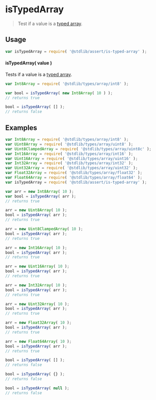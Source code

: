 # isTypedArray

> Test if a value is a [typed array][mdn-typed-array].

<section class="usage">

## Usage

```javascript
var isTypedArray = require( '@stdlib/assert/is-typed-array' );
```

#### isTypedArray( value )

Tests if a value is a [typed array][mdn-typed-array].

```javascript
var Int8Array = require( '@stdlib/types/array/int8' );

var bool = isTypedArray( new Int8Array( 10 ) );
// returns true

bool = isTypedArray( [] );
// returns false
```

</section>

<!-- /.usage -->

<section class="examples">

## Examples

```javascript
var Int8Array = require( '@stdlib/types/array/int8' );
var Uint8Array = require( '@stdlib/types/array/uint8' );
var Uint8ClampedArray = require( '@stdlib/types/array/uint8c' );
var Int16Array = require( '@stdlib/types/array/int16' );
var Uint16Array = require( '@stdlib/types/array/uint16' );
var Int32Array = require( '@stdlib/types/array/int32' );
var Uint32Array = require( '@stdlib/types/array/uint32' );
var Float32Array = require( '@stdlib/types/array/float32' );
var Float64Array = require( '@stdlib/types/array/float64' );
var isTypedArray = require( '@stdlib/assert/is-typed-array' );

var arr = new Int8Array( 10 );
var bool = isTypedArray( arr );
// returns true

arr = new Uint8Array( 10 );
bool = isTypedArray( arr );
// returns true

arr = new Uint8ClampedArray( 10 );
bool = isTypedArray( arr );
// returns true

arr = new Int16Array( 10 );
bool = isTypedArray( arr );
// returns true

arr = new Uint16Array( 10 );
bool = isTypedArray( arr );
// returns true

arr = new Int32Array( 10 );
bool = isTypedArray( arr );
// returns true

arr = new Uint32Array( 10 );
bool = isTypedArray( arr );
// returns true

arr = new Float32Array( 10 );
bool = isTypedArray( arr );
// returns true

arr = new Float64Array( 10 );
bool = isTypedArray( arr );
// returns true

bool = isTypedArray( [] );
// returns false

bool = isTypedArray( {} );
// returns false

bool = isTypedArray( null );
// returns false
```

</section>

<!-- /.examples -->

<section class="links">

[mdn-typed-array]: https://developer.mozilla.org/en-US/docs/Web/JavaScript/Typed_arrays

</section>

<!-- /.links -->
